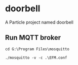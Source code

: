 # doorbell

A Particle project named doorbell

## Run MQTT broker

```shell
cd G:\Program Files\mosquitto

./mosquitto -v -c .\EFM.conf

```

